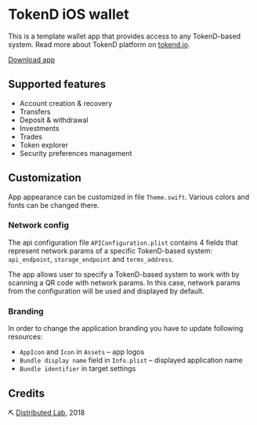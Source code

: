 # TokenD iOS wallet
This is a template wallet app that provides access to any TokenD-based system. Read more about TokenD platform on <a href="http://tokend.io/" target="_blank">tokend.io</a>.

<a href="https://demo.tokend.io/downloads" target="_blank">Download app</a>

## Supported features

* Account creation & recovery
* Transfers
* Deposit & withdrawal
* Investments
* Trades
* Token explorer
* Security preferences management

## Customization
App appearance can be customized in file `Theme.swift`. Various colors and fonts can be changed there.

### Network config
The api configuration file `APIConfiguration.plist` contains 4 fields that represent network params of a specific TokenD-based system:
`api_endpoint`, `storage_endpoint` and `terms_address`.

The app allows user to specify a TokenD-based system to work with by scanning a QR code with network params. In this case, network params from the configuration will be used and displayed by default.

### Branding
In order to change the application branding you have to update following resources:

* `AppIcon` and `Icon` in `Assets` – app logos
* `Bundle display name` field in `Info.plist` – displayed application name
* `Bundle identifier` in target settings

## Credits
⛏ <a href="https://distributedlab.com/" target="_blank">Distributed Lab</a>, 2018
